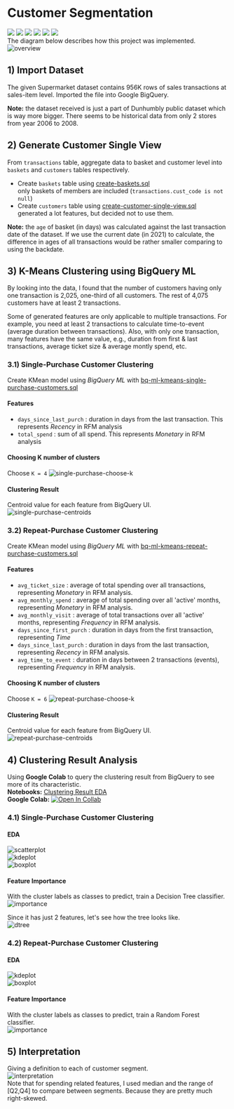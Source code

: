 # Customer Segmentation
[![](https://img.shields.io/badge/-K--Means-blue)](#) [![](https://img.shields.io/badge/-BigQuery-blue)](#) [![](https://img.shields.io/badge/-BigQuery--ML-blue)](#) [![](https://img.shields.io/badge/-SQL-blue)](#) [![](https://img.shields.io/badge/-Python-blue)](#) [![](https://img.shields.io/badge/-Google--Colab-blue)](#)  
The diagram below describes how this project was implemented.
![overview](./img/overview.png)

## 1) Import Dataset
The given Supermarket dataset contains 956K rows of sales transactions at sales-item level. Imported the file into Google BigQuery.  
  
**Note:** the dataset received is just a part of Dunhumbly public dataset which is way more bigger. There seems to be historical data from only 2 stores from year 2006 to 2008.  

## 2) Generate Customer Single View
From `transactions` table, aggregate data to basket and customer level into `baskets` and `customers` tables respectively.  
* Create `baskets` table using [create-baskets.sql](./create-baskets.sql)  
only baskets of members are included (`transactions.cust_code is not null`)  
* Create `customers` table using [create-customer-single-view.sql](./create-customer-single-view.sql)  
generated a lot features, but decided not to use them.  
  
**Note:** the `age` of basket (in days) was calculated against the last transaction date of the dataset. If we use the current date (in 2021) to calculate, the difference in ages of all transactions would be rather smaller comparing to using the backdate.  

## 3) K-Means Clustering using BigQuery ML
By looking into the data, I found that the number of customers having only one transaction is 2,025, one-third of all customers. The rest of 4,075 customers have at least 2 transactions.  

Some of generated features are only applicable to multiple transactions. For example, you need at least 2 transactions to calculate time-to-event (average duration between transactions). Also, with only one transaction, many features have the same value, e.g., duration from first & last transactions, average ticket size & average montly spend, etc.  
  

### 3.1) Single-Purchase Customer Clustering
Create KMean model using *BigQuery ML* with [bq-ml-kmeans-single-purchase-customers.sql](./bq-ml-kmeans-single-purchase-customers.sql)  

#### Features
* `days_since_last_purch` : duration in days from the last transaction. This represents *Recency* in RFM analysis
* `total_spend` : sum of all spend. This represents *Monetary* in RFM analysis

#### Choosing K number of clusters
Choose `K = 4`
![single-purchase-choose-k](./img/single-purchase-choose-k.png)

#### Clustering Result
Centroid value for each feature from BigQuery UI.  
![single-purchase-centroids](./img/single-purchase-centroids.png)

### 3.2) Repeat-Purchase Customer Clustering
Create KMean model using *BigQuery ML* with [bq-ml-kmeans-repeat-purchase-customers.sql](./bq-ml-repeat-purchase-customers.sql)  

#### Features
* `avg_ticket_size` : average of total spending over all transactions, representing *Monetary* in RFM analysis.
* `avg_monthly_spend` : average of total spending over all 'active' months, representing *Monetary* in RFM analysis.
* `avg_monthly_visit` : average of total transactions over all 'active' months, representing *Frequency* in RFM analysis.
* `days_since_first_purch` : duration in days from the first transaction, representing *Time*
* `days_since_last_purch` : duration in days from the last transaction, representing *Recency* in RFM analysis.
* `avg_time_to_event` : duration in days between 2 transactions (events), representing *Frequency* in RFM analysis.

#### Choosing K number of clusters
Choose `K = 6`
![repeat-purchase-choose-k](./img/repeat-purchase-choose-k.png)

#### Clustering Result
Centroid value for each feature from BigQuery UI.  
![repeat-purchase-centroids](./img/repeat-purchase-centroids.png)

## 4) Clustering Result Analysis
Using **Google Colab** to query the clustering result from BigQuery to see more of its characteristic.  
**Notebooks:** [Clustering Result EDA](./clustering-result-eda.ipynb)  
**Google Colab:** [![Open In Collab](https://colab.research.google.com/assets/colab-badge.svg)](https://colab.research.google.com/github/tanatiem/BADS7105-CRM-Analytics/blob/main/Homework%2006%20-%20Customer%20Segmentation/clustering-result-eda.ipynb)  

### 4.1) Single-Purchase Customer Clustering
#### EDA
![scatterplot](./img/single-purchase-scatterplot.png)  
![kdeplot](./img/single-purchase-feature-dist.png)  
![boxplot](./img/single-purchase-feature-boxplot.png)  
#### Feature Importance
With the cluster labels as classes to predict, train a Decision Tree classifier.  
![importance](./img/single-purchase-feature-importance.png)  

Since it has just 2 features, let's see how the tree looks like.  
![dtree](./img/single-purchase-dtree.png)  

### 4.2) Repeat-Purchase Customer Clustering
#### EDA
![kdeplot](./img/repeat-purchase-feature-dist.png)  
![boxplot](./img/repeat-purchase-feature-boxplot.png)  
#### Feature Importance
With the cluster labels as classes to predict, train a Random Forest classifier.  
![importance](./img/repeat-purchase-feature-importance.png) 

## 5) Interpretation

Giving a definition to each of customer segment.  
![interpretation](./img/interpretation.png)  
Note that for spending related features, I used median and the range of [Q2,Q4] to compare between segments. Because they are pretty much right-skewed.
